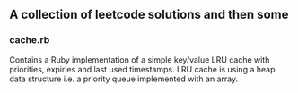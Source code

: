 ## A collection of leetcode solutions and then some

### cache.rb

Contains a Ruby implementation of a simple key/value LRU cache with priorities, expiries and last used timestamps. LRU cache is using a heap data structure i.e. a priority queue implemented with an array.